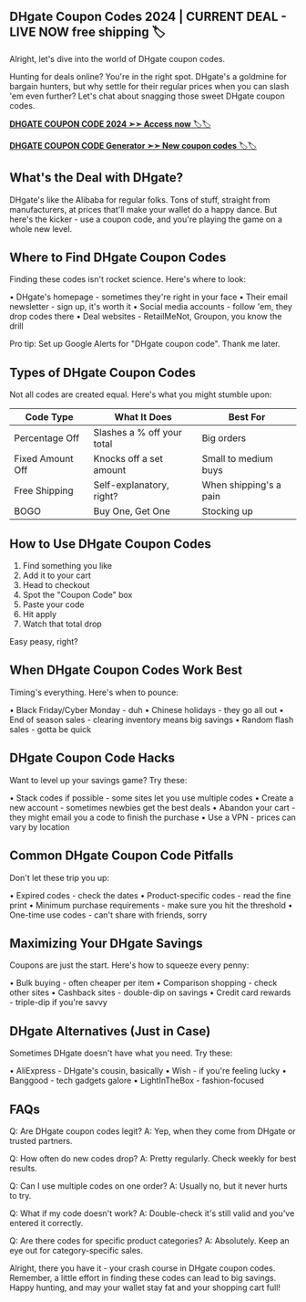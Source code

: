 ##  DHgate Coupon Codes 2024 | CURRENT DEAL - LIVE NOW  free shipping 🏷️
Alright, let's dive into the world of DHgate coupon codes. 

Hunting for deals online? You're in the right spot.
DHgate's a goldmine for bargain hunters, but why settle for their regular prices when you can slash 'em even further?
Let's chat about snagging those sweet DHgate coupon codes.

[**DHGATE COUPON CODE 2024 ➣➣ Access now** 🏷️🏷️
](https://dynews.net/dhgate-coupon-codes-how-to-save-money-on-your-purchases/)

[**DHGATE COUPON CODE Generator ➣➣ New coupon codes** 🏷️🏷️
](https://dynews.net/dhgate-coupon-codes-how-to-save-money-on-your-purchases/)


## What's the Deal with DHgate?

DHgate's like the Alibaba for regular folks. 
Tons of stuff, straight from manufacturers, at prices that'll make your wallet do a happy dance.
But here's the kicker - use a coupon code, and you're playing the game on a whole new level.

## Where to Find DHgate Coupon Codes

Finding these codes isn't rocket science. Here's where to look:

• DHgate's homepage - sometimes they're right in your face
• Their email newsletter - sign up, it's worth it
• Social media accounts - follow 'em, they drop codes there
• Deal websites - RetailMeNot, Groupon, you know the drill

Pro tip: Set up Google Alerts for "DHgate coupon code". Thank me later.

## Types of DHgate Coupon Codes

Not all codes are created equal. Here's what you might stumble upon:

| Code Type | What It Does | Best For |
|-----------|--------------|----------|
| Percentage Off | Slashes a % off your total | Big orders |
| Fixed Amount Off | Knocks off a set amount | Small to medium buys |
| Free Shipping | Self-explanatory, right? | When shipping's a pain |
| BOGO | Buy One, Get One | Stocking up |

## How to Use DHgate Coupon Codes

1. Find something you like
2. Add it to your cart
3. Head to checkout
4. Spot the "Coupon Code" box
5. Paste your code
6. Hit apply
7. Watch that total drop

Easy peasy, right?

## When DHgate Coupon Codes Work Best

Timing's everything. Here's when to pounce:

• Black Friday/Cyber Monday - duh
• Chinese holidays - they go all out
• End of season sales - clearing inventory means big savings
• Random flash sales - gotta be quick

## DHgate Coupon Code Hacks

Want to level up your savings game? Try these:

• Stack codes if possible - some sites let you use multiple codes
• Create a new account - sometimes newbies get the best deals
• Abandon your cart - they might email you a code to finish the purchase
• Use a VPN - prices can vary by location

## Common DHgate Coupon Code Pitfalls

Don't let these trip you up:

• Expired codes - check the dates
• Product-specific codes - read the fine print
• Minimum purchase requirements - make sure you hit the threshold
• One-time use codes - can't share with friends, sorry

## Maximizing Your DHgate Savings

Coupons are just the start. Here's how to squeeze every penny:

• Bulk buying - often cheaper per item
• Comparison shopping - check other sites
• Cashback sites - double-dip on savings
• Credit card rewards - triple-dip if you're savvy

## DHgate Alternatives (Just in Case)

Sometimes DHgate doesn't have what you need. Try these:

• AliExpress - DHgate's cousin, basically
• Wish - if you're feeling lucky
• Banggood - tech gadgets galore
• LightInTheBox - fashion-focused

## FAQs

Q: Are DHgate coupon codes legit?
A: Yep, when they come from DHgate or trusted partners.

Q: How often do new codes drop?
A: Pretty regularly. Check weekly for best results.

Q: Can I use multiple codes on one order?
A: Usually no, but it never hurts to try.

Q: What if my code doesn't work?
A: Double-check it's still valid and you've entered it correctly.

Q: Are there codes for specific product categories?
A: Absolutely. Keep an eye out for category-specific sales.

Alright, there you have it - your crash course in DHgate coupon codes.
Remember, a little effort in finding these codes can lead to big savings.
Happy hunting, and may your wallet stay fat and your shopping cart full!
